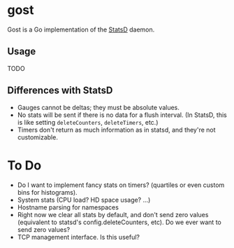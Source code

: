 # gost

Gost is a Go implementation of the [StatsD](https://github.com/etsy/statsd/) daemon.

## Usage

TODO

## Differences with StatsD

* Gauges cannot be deltas; they must be absolute values.
* No stats will be sent if there is no data for a flush interval. (In StatsD, this is like setting
  `deleteCounters`, `deleteTimers`, etc.)
* Timers don't return as much information as in statsd, and they're not customizable.

# To Do

* Do I want to implement fancy stats on timers? (quartiles or even custom bins for histograms).
* System stats (CPU load? HD space usage? ...)
* Hostname parsing for namespaces
* Right now we clear all stats by default, and don't send zero values (equivalent to statsd's
  config.deleteCounters, etc). Do we ever want to send zero values?
* TCP management interface. Is this useful?
